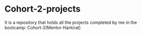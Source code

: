 # Cohort-2-projects
It is a repository that holds all the projects completed by me in the bootcamp: Cohort-2(Mentor-Harkirat)
